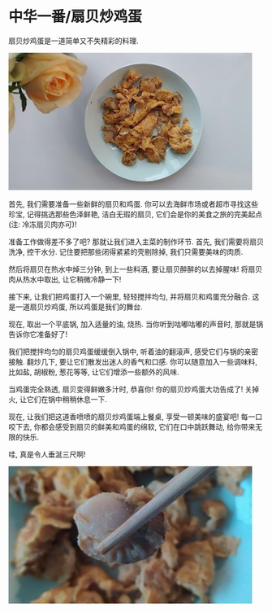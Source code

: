 # 中华一番/扇贝炒鸡蛋

扇贝炒鸡蛋是一道简单又不失精彩的料理.

![img](../../img/cooking/scrambled_eggs_with_scallops/0.jpg)

首先, 我们需要准备一些新鲜的扇贝和鸡蛋. 你可以去海鲜市场或者超市寻找这些珍宝, 记得挑选那些色泽鲜艳, 洁白无瑕的扇贝, 它们会是你的美食之旅的完美起点(注: 冷冻扇贝肉亦可)!

准备工作做得差不多了吧? 那就让我们进入主菜的制作环节. 首先, 我们需要将扇贝洗净, 控干水分. 记住要把那些闭得紧紧的壳剔除掉, 我们只需要美味的肉质.

然后将扇贝在热水中焯三分钟, 到上一些料酒, 要让扇贝醉醉的以去掉腥味! 将扇贝肉从热水中取出, 让它稍微冷静一下!

接下来, 让我们把鸡蛋打入一个碗里, 轻轻搅拌均匀, 并将扇贝和鸡蛋充分融合. 这是一道扇贝炒鸡蛋, 所以鸡蛋是我们的舞台.

现在, 取出一个平底锅, 加入适量的油, 烧热. 当你听到咕嘟咕嘟的声音时, 那就是锅告诉你它准备好了!

我们把搅拌均匀的扇贝鸡蛋缓缓倒入锅中, 听着油的翻滚声, 感受它们与锅的亲密接触. 翻炒几下, 要让它们散发出迷人的香气和口感. 你可以随意加入一些调味料, 比如盐, 胡椒粉, 葱花等等, 让它们增添一些额外的风味.

当鸡蛋完全熟透, 扇贝变得鲜嫩多汁时, 恭喜你! 你的扇贝炒鸡蛋大功告成了! 关掉火, 让它们在锅中稍稍休息一下.

现在, 让我们把这道香喷喷的扇贝炒鸡蛋端上餐桌, 享受一顿美味的盛宴吧! 每一口咬下去, 你都会感受到扇贝的鲜美和鸡蛋的绵软, 它们在口中跳跃舞动, 给你带来无限的快乐.

哇, 真是令人垂涎三尺啊!

![img](../../img/cooking/scrambled_eggs_with_scallops/1.jpg)
